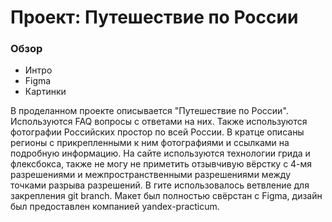 # Проект: Путешествие по России

### Обзор
* Интро
* Figma
* Картинки

В проделанном проекте описывается "Путешествие по России". Используются FAQ вопросы с ответами на них. Также используются фотографии Российских простор по всей России. В кратце описаны регионы с прикрепленными к ним фотографиями и ссылками на подробную информацию. На сайте используются технологии грида и флексбокса, также не могу не приметить отзывчивую вёрстку с 4-мя разрешениями и межпространственными разрешениями между точками разрыва разрешений. В гите использовалось ветвление для закрепления git branch. Макет был полностью свёрстан с Figma, дизайн был предоставлен компанией yandex-practicum.
